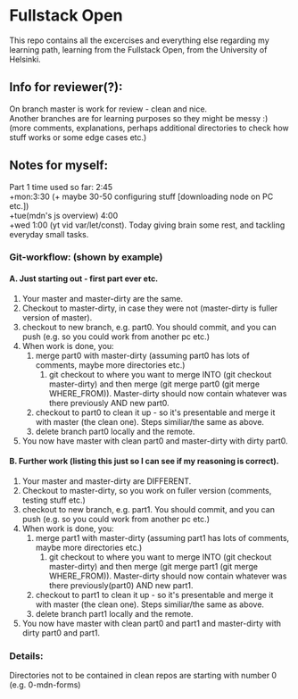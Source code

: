 # Fullstack Open 
This repo contains all the excercises and everything else regarding my learning path, learning from the Fullstack Open, from the University of Helsinki.<br>

## Info for reviewer(?):
On branch master is work for review - clean and nice.<br>
Another branches are for learning purposes so they might be messy :) (more comments, explanations, perhaps additional directories to check how stuff works or some edge cases etc.)

## Notes for myself:
Part 1 time used so far: 2:45 <br>
+mon:3:30 (+ maybe 30-50 configuring stuff [downloading node on PC etc.]) <br>
+tue(mdn's js overview) 4:00 <br>
+wed 1:00 (yt vid var/let/const). Today giving brain some rest, and tackling everyday small tasks.
### Git-workflow: (shown by example)
#### A. Just  starting out - first part ever etc.
1. Your master and master-dirty are the same. 
2. Checkout to master-dirty, in case they were not (master-dirty is fuller version of master).
3. checkout to new branch, e.g. part0. You should commit, and you can push (e.g. so you could work from another pc etc.)
4. When work is done, you:
    1. merge part0 with master-dirty (assuming part0 has lots of comments, maybe more directories etc.)
        1. git checkout to where you want to merge INTO (git checkout master-dirty) and then merge (git merge part0 (git merge WHERE_FROM)). Master-dirty should now contain whatever was there previously AND new part0.
    2. checkout to part0 to clean it up - so it's presentable and merge it with master (the clean one). Steps similiar/the same as above.
    3. delete branch part0 locally and the remote.
5. You now have master with clean part0 and master-dirty with dirty part0.
#### B. Further work (listing this just so I can see if my reasoning is correct).
1. Your master and master-dirty are DIFFERENT.
2. Checkout to master-dirty, so you work on fuller version (comments, testing stuff etc.)
3. checkout to new branch, e.g. part1. You should commit, and you can push (e.g. so you could work from another pc etc.)
4. When work is done, you:
    1. merge part1 with master-dirty (assuming part1 has lots of comments, maybe more directories etc.)
        1. git checkout to where you want to merge INTO (git checkout master-dirty) and then merge (git merge part1 (git merge WHERE_FROM)). Master-dirty should now contain whatever was there previously(part0) AND new part1.
    2.  checkout to part1 to clean it up - so it's presentable and merge it with master (the clean one). Steps similiar/the same as above.
    3. delete branch part1 locally and the remote.
5. You now have master with clean part0 and part1 and master-dirty with dirty part0 and part1.

### Details: 
Directories not to be contained in clean repos are starting with number 0 (e.g. 0-mdn-forms)